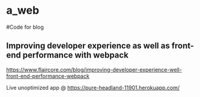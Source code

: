 # a_web
#Code for blog 
## Improving developer experience as well as front-end performance with webpack
https://www.flaircore.com/blog/improving-developer-experience-well-front-end-performance-webpack

Live unoptimized app @ https://pure-headland-11901.herokuapp.com/
